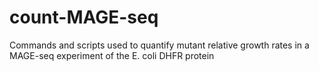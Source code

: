 # count-MAGE-seq
Commands and scripts used to quantify mutant relative growth rates in a MAGE-seq experiment of the E. coli DHFR protein
